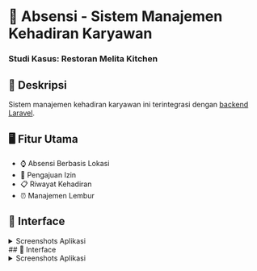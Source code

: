 # 🚀 Absensi - Sistem Manajemen Kehadiran Karyawan
### Studi Kasus: Restoran Melita Kitchen

## 📝 Deskripsi
Sistem manajemen kehadiran karyawan ini terintegrasi dengan [backend Laravel](https://github.com/okedane/Absensi-Backend-Laravel).

## 🖥️ Fitur Utama
- ⌚ Absensi Berbasis Lokasi
- 📝 Pengajuan Izin 
- 📋 Riwayat Kehadiran
- ⏰ Manajemen Lembur

## 📸 Interface
<details>
<summary>Screenshots Aplikasi</summary>

### 🔐 Login
![Login Page](assets/readme/1-login.png)

### 🔑 Reset Password
![Reset Password Page](assets/readme/2-forgot.png)

### 📊 Dashboard
![Dashboard](assets/readme/3-dashboard.png)

### 📍 Absensi
![Absensi Page](assets/readme/4-absensi.png)

### ⏱️ Lembur
![Lembur Page](assets/readme/5-lembur.png)

### 📋 Izin
![Izin Page](assets/readme/7-izin.png)

### 📜 Riwayat
![History Page](assets/readme/8-history.png)

</details>
## 📸 Interface
<details>
<summary>Screenshots Aplikasi</summary>

### 🔐 Login
<p align="center">
  <img src="assets/readme/1-login.png" alt="Login Page" width="250"/>
</p>

### 🔑 Reset Password
<p align="center">
  <img src="assets/readme/2-forgot.png" alt="Reset Password Page" width="250"/>
</p>

### 📊 Dashboard
<p align="center">
  <img src="assets/readme/3-dashboard.png" alt="Dashboard" width="280"/>
</p>

### 📍 Absensi
<p align="center">
  <img src="assets/readme/4-absensi.png" alt="Absensi Page" width="250"/>
</p>

### ⏱️ Lembur
<p align="center">
  <img src="assets/readme/5-lembur.png" alt="Lembur Page" width="250"/>
</p>

### 📋 Izin
<p align="center">
  <img src="assets/readme/7-izin.png" alt="Izin Page" width="250"/>
</p>

### 📜 Riwayat
<p align="center">
  <img src="assets/readme/8-history.png" alt="History Page" width="250"/>
</p>

</details>


